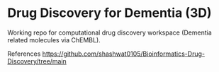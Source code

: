 # Drug Discovery for Dementia (3D)

Working repo for computational drug discovery workspace (Dementia related molecules via ChEMBL).

References
https://github.com/shashwat0105/Bioinformatics-Drug-Discovery/tree/main

